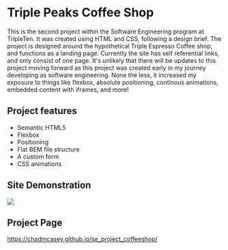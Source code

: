 # Triple Peaks Coffee Shop

This is the second project within the Software Engineering program at TripleTen. It was created using HTML and CSS, following a design brief. The project is designed around the hypothetical Triple Espresso Coffee shop, and functions as a landing page. Currently the site has self referential links, and only consist of one page. It's unlikely that there will be updates to this project moving forward as this project was created early in my journey developing as software engineering. None the less, it increased my exposure to things like flexbox, absolute positioning, continous animations, embedded content with iframes, and more!

## Project features

- Semantic HTML5
- Flexbox
- Positioning
- Flat BEM file structure
- A custom form
- CSS animations

## Site Demonstration
![](https://media.giphy.com/media/v1.Y2lkPTc5MGI3NjExbHd6MG9pYWQwMnNqbXljdjh6enJuOWNibXJhd2hlOWVhZjQ1MDgyOCZlcD12MV9pbnRlcm5hbF9naWZfYnlfaWQmY3Q9Zw/Do2wrN61j2Eyf181Ku/giphy.gif)


## Project Page
https://chadmcasey.github.io/se_project_coffeeshop/
